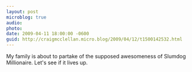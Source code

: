 ```yaml
---
layout: post
microblog: true
audio: 
photo: 
date: 2009-04-11 18:00:00 -0600
guid: http://craigmcclellan.micro.blog/2009/04/12/t1500142532.html
---
```

My family is about to partake of the supposed awesomeness of Slumdog Millionaire.  Let's see if it lives up.
